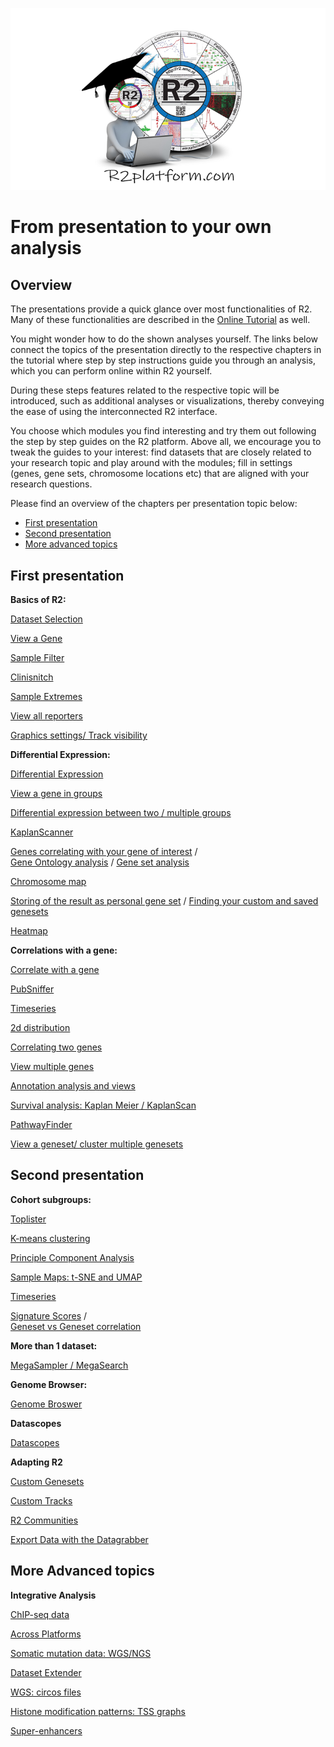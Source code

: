 <a id="r2_introduction_workshop_2024"> </a>

![](_static/images/R2IntroductionWorkshop/trainingpamflet.png)

From presentation to your own analysis
=======

Overview
---
The presentations provide a quick glance over most functionalities of R2. Many of these functionalities are described in the [Online Tutorial](https://r2-training-courses.readthedocs.io/en/latest/) as well.  

You might wonder how to do the shown analyses yourself. The links below connect the topics of the presentation directly to the respective chapters in the tutorial where step by step instructions guide you through an analysis, which you can perform online within R2 yourself. 

During these steps features related to the respective topic will be introduced, such as additional analyses or visualizations, thereby conveying the ease of using the interconnected R2 interface.   

You choose which modules you find interesting and try them out following the step by step guides on the R2 platform. Above all, we encourage you to tweak the guides to your interest: find datasets that are closely related to your research topic and play around with the modules; fill in settings (genes, gene sets, chromosome locations etc) that are aligned with your research questions. 
  
Please find an overview of the chapters per presentation topic below:  
  
* [First presentation](https://r2-training-courses.readthedocs.io/en/latest/R2IntroductionWorkshop.html#first-presentation)  
* [Second presentation](https://r2-training-courses.readthedocs.io/en/latest/R2IntroductionWorkshop.html#second-presentation)
* [More advanced topics](https://r2-training-courses.readthedocs.io/en/latest/R2IntroductionWorkshop.html#third-presentation)  
  

First presentation
--- 
  
**Basics of R2:**  

[Dataset Selection](https://r2-tutorials.readthedocs.io/en/latest/Using_Datasets.html)   

[View a Gene](https://r2-tutorials.readthedocs.io/en/latest/One_Gene_View.html)  

[Sample Filter](https://r2-tutorials.readthedocs.io/en/latest/One_Gene_View.html)  

[Clinisnitch](https://r2-tutorials.readthedocs.io/en/latest/One_Gene_View.html)  

[Sample Extremes](https://r2-tutorials.readthedocs.io/en/latest/Handyparts.html)  

[View all reporters](https://r2-tutorials.readthedocs.io/en/latest/One_Gene_View.html)  

[Graphics settings/ Track visibility](https://r2-tutorials.readthedocs.io/en/latest/One_Gene_View.html)  
  
**Differential Expression:**  

[Differential Expression](https://r2-tutorials.readthedocs.io/en/latest/Differential_Expression.html)  

[View a gene in groups](https://r2-tutorials.readthedocs.io/en/latest/One_Gene_View.html)  
  
[Differential expression between two / multiple groups](https://r2-tutorials.readthedocs.io/en/latest/Differential_Expression.html)  

[KaplanScanner](https://r2-tutorials.readthedocs.io/en/latest/Kaplan_Meier.html)  

[Genes correlating with your gene of interest](https://r2-tutorials.readthedocs.io/en/latest/Correlating_Genes.html)  /  
[Gene Ontology analysis](https://r2-tutorials.readthedocs.io/en/latest/Correlating_Genes.html) / 
[Gene set analysis](https://r2-tutorials.readthedocs.io/en/latest/Correlating_Genes.html?)  

[Chromosome map](https://r2-tutorials.readthedocs.io/en/latest/Correlating_Genes.html)  

[Storing of the result as personal gene set](https://r2-tutorials.readthedocs.io/en/latest/Correlating_Genes.html) / [Finding your custom and saved genesets](https://r2-tutorials.readthedocs.io/en/latest/Adapting_R2.html#step-3-create-your-custom-genesets)  

[Heatmap](https://r2-tutorials.readthedocs.io/en/latest/Using_And_Creating_Genesets.htmlp)  
  
  
**Correlations with a gene:**  

[Correlate with a gene](https://r2-tutorials.readthedocs.io/en/latest/Correlating_Genes.html)  

[PubSniffer](https://r2-tutorials.readthedocs.io/en/latest/Correlating_Genes.html)

[Timeseries](https://r2-tutorials.readthedocs.io/en/latest/Analysing_Time_Series.html)  

[2d distribution](https://r2-tutorials.readthedocs.io/en/latest/Multiple_Datasets.html)  

[Correlating two genes](https://r2-tutorials.readthedocs.io/en/latest/Correlating_Genes.html)  
  
[View multiple genes](https://r2-tutorials.readthedocs.io/en/latest/Multiple_Genes_View.html#multiple-genes-view)  

[Annotation analysis and views](https://r2-tutorials.readthedocs.io/en/latest/Annotation_Analyses.html)  

[Survival analysis: Kaplan Meier / KaplanScan](https://r2-tutorials.readthedocs.io/en/latest/Kaplan_Meier.html)  

[PathwayFinder](https://r2-tutorials.readthedocs.io/en/latest/Pathway_Finder.html)  

[View a geneset/ cluster multiple genesets](https://r2-tutorials.readthedocs.io/en/latest/Using_And_Creating_Genesets.html)





Second presentation
---
**Cohort subgroups:**  

[Toplister](https://r2-tutorials.readthedocs.io/en/latest/Using_And_Creating_Genesets.html)

[K-means clustering](https://r2-tutorials.readthedocs.io/en/latest/K_Means_Clustering.html#k-means-clustering-in-r2)

[Principle Component Analysis](https://r2-tutorials.readthedocs.io/en/latest/Principle_Components_Analysis.html)  

[Sample Maps: t-SNE and UMAP](https://r2-tutorials.readthedocs.io/en/latest/tSNE_dimensionality_reduction.html)

[Timeseries](https://r2-tutorials.readthedocs.io/en/latest/Analysing_Time_Series.html)  

[Signature Scores](https://r2-tutorials.readthedocs.io/en/latest/Using_Signatures.html) /  
[Geneset vs Geneset correlation](https://r2-tutorials.readthedocs.io/en/latest/Using_Signatures.html)  
  
  
**More than 1 dataset:**  

[MegaSampler / MegaSearch](https://r2-tutorials.readthedocs.io/en/latest/Multiple_Datasets.html)  
  
  
**Genome Browser:**  

[Genome Broswer](https://r2-tutorials.readthedocs.io/en/latest/Using_The_Genome_Browser.html)  
  
  
**Datascopes**  

[Datascopes](https://r2-tutorials.readthedocs.io/en/latest/DataScopes.html)  
  
  
**Adapting R2**  

[Custom Genesets](https://r2-tutorials.readthedocs.io/en/latest/Adapting_R2.html#step-3-create-your-custom-genesets)  
  
[Custom Tracks](https://r2-tutorials.readthedocs.io/en/latest/Adapting_R2.html#step-5-upload-your-own-tracks)  
  
[R2 Communities](https://r2-tutorials.readthedocs.io/en/latest/Adapting_R2.html#step-6-cooperate-through-r2-sharing-tracks-creating-communities)  

[Export Data with the Datagrabber](https://r2-tutorials.readthedocs.io/en/latest/Exporting_Data.html)  
  
  

More Advanced topics 
---

**Integrative Analysis**  

[ChIP-seq data](https://r2-tutorials.readthedocs.io/en/latest/Integrative_analysis_ChIP-Seq_data.html)

[Across Platforms](https://r2-tutorials.readthedocs.io/en/latest/Integrative_analysis_expression_methylation.html)  

[Somatic mutation data: WGS/NGS](https://r2-tutorials.readthedocs.io/en/latest/Integrative_analysis_WGS_data.html)  
  
[Dataset Extender](https://r2-tutorials.readthedocs.io/en/latest/Integrative_analysis_expression_methylation.html#step-2-correlate-two-datatypes)

[WGS: circos files](https://r2-tutorials.readthedocs.io/en/latest/Integrative_analysis_WGS_data.htm)  

[Histone modification patterns: TSS graphs](https://r2-tutorials.readthedocs.io/en/latest/Integrative_analysis_ChIP-Seq_data.html#step-3-exploring-histone-modification-patterns)  

[Super-enhancers](https://r2-tutorials.readthedocs.io/en/latest/Integrative_analysis_ChIP-Seq_data.html#super-enhancers)  

